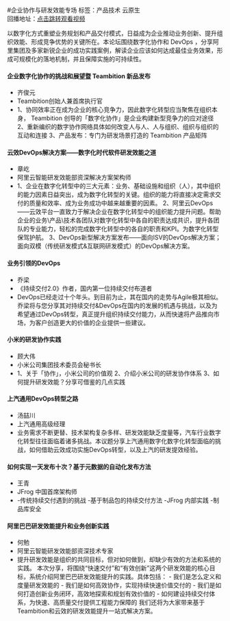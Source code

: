 #企业协作与研发效能专场标签：<kbd>产品技术</kbd> <kbd>云原生</kbd><br>回播地址：[点击跳转观看视频](https://alhlsvodhls08.e.vhall.com/mp4record/PerformanceofEnterpriseCollaborationandR&D.mp4)以数字化方式重塑业务规划和产品交付模式，日益成为企业推动业务创新、提升组织效能、形成竞争优势的关键所在。本论坛围绕数字化协作和 DevOps ，分享阿里集团及多家新锐企业的成功实践案例，解读企业应该如何达成最佳业务效果，形成可规模化的落地机制，并且保障实施的可持续性。#### 企业数字化协作的挑战和展望暨 Teambition 新品发布* 齐俊元* Teambition创始人兼首席执行官*  1、协同效率正在成为企业的核心竞争力，因此数字化转型应当聚焦在组织本身， Teambition 创导的「数字化协作」是企业构建新型竞争力的应对途径 2、重新编织的数字协作网络具体如何改变人与人、人与组织、组织与组织的互动和连接 3、产品发布：专门为研发场景打造的 Teambition 产品矩阵#### 云效DevOps解决方案——数字化时代软件研发效能之道* 章屹* 阿里云智能研发效能部资深解决方案架构师* 1、企业在数字化转型中的三大元素：业务、基础设施和组织（人），其中组织的能力因素日益突出，成为数字化转型的关键。组织的能力将直接决定需求交付的质量和效率、成为业务成功中越来越重要的因素。 2、阿里云DevOps——云效平台一直致力于解决企业在数字化转型中的组织能力提升问题。帮助企业的业务\产品\技术各团队对数字化转型中各自的职责达成共识，提升各团队的专业能力，轻松的完成数字化转型中的各自的职责和KPI。为数字化转型保驾护航。 3、DevOps新型解决方案发布——面向ISV的DevOps解决方案；面向双模（传统研发模式&互联网研发模式）的DevOps解决方案。#### 业务引领的DevOps* 乔梁* 《持续交付2.0》作者，国内第一位持续交付布道者*  DevOps已经走过十个年头。到目前为止，其在国内的走势与Agile极其相似。乔梁将与您分享其对持续交付&DevOps在国内的发展的机遇与挑战，以及为希望通过DevOps转型，真正提升组织持续交付能力，从而快速将产品推向市场，为客户创造更大的价值的企业提供一些建议。#### 小米的研发协作实践* 顾大伟* 小米公司集团技术委员会秘书长*  1、关于「协作」，小米公司的价值观 2、介绍小米公司的研发协作体系 3、如何提升研发效能？分享可借鉴的几点实践#### 上汽通用DevOps转型之路* 汤喆川* 上汽通用高级经理*  业务需求不断更替、技术架构复杂多样、研发效能缺乏度量等，汽车行业数字化转型往往面临着诸多挑战。本议题分享上汽通用数字化数字化转型面临的挑战，如何借助云效成功实施DevOps转型，以及上汽的研发提效经验。#### 如何实现一天发布十次？基于元数据的自动化发布方法* 王青* JFrog 中国首席架构师* -传统持续交付遇到的挑战     -基于制品包的持续交付方法     -JFrog 内部实践     -制品库安全#### 阿里巴巴研发效能提升和业务创新实践* 何勉* 阿里云智能研发效能部资深技术专家* 提升研发效能是组织的共同目标，但对如何做到，却缺少有效的方法和系统的实践。  本次分享，将围绕“快速交付”和“有效创新”这两个研发效能的核心目标，系统介绍阿里巴巴研发效能提升的实践。具体包括：  - 我们是怎么定义和度量研发效能的 - 我们是如何高效协作，实现持续快速价值交付的 - 我们是如何打造创新业务闭环，高效地探索和规划有效价值的 - 如何建设持续交付体系，为快速、高质量交付提供工程能力保障的  我们还将为大家带来基于Teambition和云效的研发效能提升一站式解决方案。 
